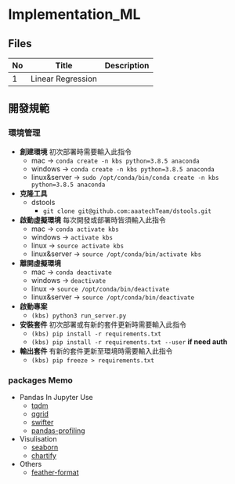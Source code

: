# Implementation_ML


## Files

| No | Title             | Description |
|----|-------------------|-------------|
| 1  | Linear Regression |             |




## 開發規範

### 環境管理
- **創建環境** 初次部署時需要輸入此指令
  - mac -> `conda create -n kbs python=3.8.5 anaconda`
  - windows -> `conda create -n kbs python=3.8.5 anaconda`  
  - linux&server -> `sudo /opt/conda/bin/conda create -n kbs python=3.8.5 anaconda`
- **克隆工具**
  - dstools
    - `git clone git@github.com:aaatechTeam/dstools.git`
- **啟動虛擬環境** 每次開發或部署時皆須輸入此指令
  - mac -> `conda activate kbs`
  - windows -> `activate kbs`
  - linux -> `source activate kbs`
  - linux&server -> `source /opt/conda/bin/activate kbs`
- **離開虛擬環境** 
  - mac -> `conda deactivate`
  - windows -> `deactivate`
  - linux -> `source /opt/conda/bin/deactivate`  
  - linux&server -> `source /opt/conda/bin/deactivate`  
- **啟動專案**
  - `(kbs) python3 run_server.py`
- **安裝套件** 初次部署或有新的套件更新時需要輸入此指令
  - `(kbs) pip install -r requirements.txt`
  - `(kbs) pip install -r requirements.txt --user` **if need auth**
- **輸出套件** 有新的套件更新至環境時需要輸入此指令
  - `(kbs) pip freeze > requirements.txt`

### packages Memo

- Pandas In Jupyter Use
  - [tqdm](https://github.com/tqdm/tqdm)
  - [qgrid](https://github.com/quantopian/qgrid)
  - [swifter](https://github.com/jmcarpenter2/swifter)
  - [pandas-profiling](https://github.com/pandas-profiling/pandas-profiling)
- Visulisation
  - [seaborn](https://seaborn.pydata.org/)
  - [chartify](https://github.com/spotify/chartify)
- Others
  - [feather-format](https://pypi.org/project/feather-format/)
